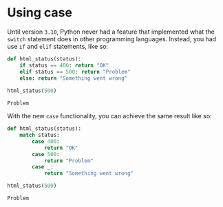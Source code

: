 # Using case

Until version `3.10`, Python never had a feature that implemented what the `switch` statement does in other programming languages. Instead, you had use `if` and `elif` statements, like so:

```python
def html_status(status):
    if status == 400: return "OK"
    elif status == 500: return "Problem"
    else: return "Something went wrong"
    
html_status(500)
```

`Problem`

With the new `case` functionality, you can achieve the same result like so:

```python
def html_status(status):
    match status:
        case 400:
            return "OK"
        case 500:
            return "Problem"
        case _:
            return "Something went wrong"

html_status(500)
```

`Problem`